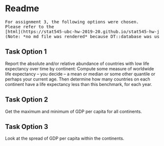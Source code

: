 Readme
================

<pre>
For assignment 3, the following options were chosen.
Please refer to the
[html](https://stat545-ubc-hw-2019-20.github.io/stat545-hw-julieagnes/hw03/hw03.html) page for the output. 
(Note: *no md file was rendered* because DT::database was used to show big tables, and this function did not display tables properly in a md file.)
</pre>
Task Option 1
-------------

Report the absolute and/or relative abundance of countries with low life expectancy over time by continent: Compute some measure of worldwide life expectancy – you decide – a mean or median or some other quantile or perhaps your current age. Then determine how many countries on each continent have a life expectancy less than this benchmark, for each year.

Task Option 2
-------------

Get the maximum and minimum of GDP per capita for all continents.

Task Option 3
-------------

Look at the spread of GDP per capita within the continents.
